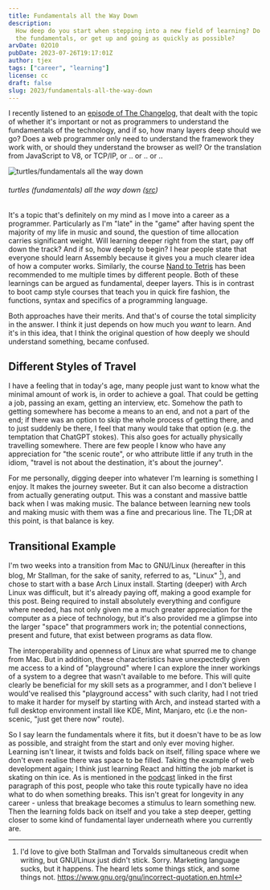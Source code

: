 ```yaml
---
title: Fundamentals all the Way Down
description:
  How deep do you start when stepping into a new field of learning? Do you learn
  the fundamentals, or get up and going as quickly as possible?
arvDate: 02O10
pubDate: 2023-07-26T19:17:01Z
author: tjex
tags: ["career", "learning"]
license: cc
draft: false
slug: 2023/fundamentals-all-the-way-down
---
```


I recently listened to an
[episode of The Changelog](https://changelog.com/jsparty/283), that dealt with
the topic of whether it's important or not as programmers to understand the
fundamentals of the technology, and if so, how many layers deep should we go?
Does a web programmer only need to understand the framework they work with, or
should they understand the browser as well? Or the translation from JavaScript
to V8, or TCP/IP, or .. or .. or ..

![turtles/fundamentals all the way down](/img/2023/turtles-all-the-way-down.jpg)

###### turtles (fundamentals) all the way down ([src](https://i.pinimg.com/originals/96/5d/7b/965d7b06172081b5ece135eda09aad89.jpg))

It's a topic that's definitely on my mind as I move into a career as a
programmer. Particularly as I'm "late" in the "game" after having spent the
majority of my life in music and sound, the question of time allocation carries
significant weight. Will learning deeper right from the start, pay off down the
track? And if so, how deeply to begin? I hear people state that everyone should
learn Assembly because it gives you a much clearer idea of how a computer works.
Similarly, the course [Nand to Tetris](https://www.nand2tetris.org/) has been
recommended to me multiple times by different people. Both of these learnings
can be argued as fundamental, deeper layers. This is in contrast to boot camp
style courses that teach you in quick fire fashion, the functions, syntax and
specifics of a programming language.

Both approaches have their merits. And that's of course the total simplicity in
the answer. I think it just depends on how much you _want_ to learn. And it's in
this idea, that I think the original question of how deeply we should understand
something, became confused.

## Different Styles of Travel

I have a feeling that in today's age, many people just want to know what the
minimal amount of work is, in order to achieve a goal. That could be getting a
job, passing an exam, getting an interview, etc. Somehow the path to getting
somewhere has become a means to an end, and not a part of the end; if there was
an option to skip the whole process of getting there, and to just suddenly be
there, I feel that many would take that option (e.g. the temptation that ChatGPT
stokes). This also goes for actually physically travelling somewhere. There are
few people I know who have any appreciation for "the scenic route", or who
attribute little if any truth in the idiom, "travel is not about the
destination, it's about the journey".

For me personally, digging deeper into whatever I'm learning is something I
enjoy. It makes the journey sweeter. But it can also become a distraction from
actually generating output. This was a constant and massive battle back when I
was making music. The balance between learning new tools and making music with
them was a fine and precarious line. The TL;DR at this point, is that balance is
key.

## Transitional Example

I'm two weeks into a transition from Mac to GNU/Linux (hereafter in this blog,
Mr Stallman, for the sake of sanity, referred to as, "Linux" [^1]), and chose to
start with a base Arch Linux install. Starting (deeper) with Arch Linux was
difficult, but it's already paying off, making a good example for this post.
Being required to install absolutely everything and configure where needed, has
not only given me a much greater appreciation for the computer as a piece of
technology, but it's also provided me a glimpse into the larger "space" that
programmers work in; the potential connections, present and future, that exist
between programs as data flow.

The interoperability and openness of Linux are what spurred me to change from
Mac. But in addition, these characteristics have unexpectedly given me access to
a kind of "playground" where I can explore the inner workings of a system to a
degree that wasn't available to me before. This will quite clearly be beneficial
for my skill sets as a programmer, and I don't believe I would've realised this
"playground access" with such clarity, had I not tried to make it harder for
myself by starting with Arch, and instead started with a full desktop
environment install like KDE, Mint, Manjaro, etc (i.e the non-scenic, "just get
there now" route).

So I say learn the fundamentals where it fits, but it doesn't have to be as low
as possible, and straight from the start and only ever moving higher. Learning
isn't linear, it twists and folds back on itself, filling space where we don't
even realise there was space to be filled. Taking the example of web development
again; I think just learning React and hitting the job market is skating on thin
ice. As is mentioned in the [podcast](https://changelog.com/jsparty/283) linked
in the first paragraph of this post, people who take this route typically have
no idea what to do when something breaks. This isn't great for longevity in any
career - unless that breakage becomes a stimulus to learn something new. Then
the learning folds back on itself and you take a step deeper, getting closer to
some kind of fundamental layer underneath where you currently are.

[^1]:
    I'd love to give both Stallman and Torvalds simultaneous credit when
    writing, but GNU/Linux just didn't stick. Sorry. Marketing language sucks,
    but it happens. The heard lets some things stick, and some things not.
    https://www.gnu.org/gnu/incorrect-quotation.en.html
